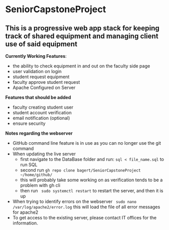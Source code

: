 # SeniorCapstoneProject
This is a progressive web app stack for keeping track of shared equipment and managing client use of said equipment
---
**Currently Working Features**:
- the ability to check equipment in and out on the faculty side page
- user validation on login
- student request equipment
- faculty approve student request
- Apache Configured on Server

**Features that should be added**
- faculty creating student user
- student account verification
- email notification (optional)
- ensure security 

**Notes regarding the webserver**
- GitHub command line feature is in use as you can no longer use the git command
- When updating the live server
    - first navigate to the DataBase folder and run: ``` sql < file_name.sql ``` to run SQL
    - second run ```gh repo clone bagert/SeniorCapstoneProject ~/home/github/``` 
    - this will probably take some working on as verification tends to be a problem with gh cli
    - then run ``` sudo systemctl restart``` to restart the server, and then it is up
- When trying to identify errors on the webserver
    ``` sudo nano /var/log/apache2/error.log``` 
    this will load the file of all error messages for apache2
- To get access to the existing server, please contact IT offices for the information.
